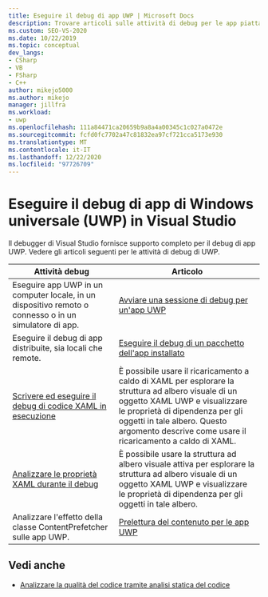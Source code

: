 ```yaml
---
title: Eseguire il debug di app UWP | Microsoft Docs
description: Trovare articoli sulle attività di debug per le app piattaforma UWP (Universal Windows Platform) (UWP) nel debugger di Visual Studio.
ms.custom: SEO-VS-2020
ms.date: 10/22/2019
ms.topic: conceptual
dev_langs:
- CSharp
- VB
- FSharp
- C++
author: mikejo5000
ms.author: mikejo
manager: jillfra
ms.workload:
- uwp
ms.openlocfilehash: 111a84471ca20659b9a8a4a00345c1c027a0472e
ms.sourcegitcommit: fcfd0fc7702a47c81832ea97cf721cca5173e930
ms.translationtype: MT
ms.contentlocale: it-IT
ms.lasthandoff: 12/22/2020
ms.locfileid: "97726709"
---
```

# <a name="debug-universal-windows-apps-uwp-in-visual-studio"></a>Eseguire il debug di app di Windows universale (UWP) in Visual Studio

Il debugger di Visual Studio fornisce supporto completo per il debug di app UWP. Vedere gli articoli seguenti per le attività di debug di UWP.

|Attività debug|Articolo|
|-|-|
|Eseguire app UWP in un computer locale, in un dispositivo remoto o connesso o in un simulatore di app.|[Avviare una sessione di debug per un'app UWP](../debugger/start-a-debugging-session-for-a-store-app-in-visual-studio-vb-csharp-cpp-and-xaml.md)|
|Eseguire il debug di app distribuite, sia locali che remote.|[Eseguire il debug di un pacchetto dell'app installato](../debugger/debug-installed-app-package.md)|
| [Scrivere ed eseguire il debug di codice XAML in esecuzione](../xaml-tools/xaml-hot-reload.md) | È possibile usare il ricaricamento a caldo di XAML per esplorare la struttura ad albero visuale di un oggetto XAML UWP e visualizzare le proprietà di dipendenza per gli oggetti in tale albero. Questo argomento descrive come usare il ricaricamento a caldo di XAML. |
| [Analizzare le proprietà XAML durante il debug](../xaml-tools/xaml-hot-reload.md) | È possibile usare la struttura ad albero visuale attiva per esplorare la struttura ad albero visuale di un oggetto XAML UWP e visualizzare le proprietà di dipendenza per gli oggetti in tale albero. |
|Analizzare l'effetto della classe ContentPrefetcher sulle app UWP.|[Prelettura del contenuto per le app UWP](../debugger/prefetch-content-for-windows-store-apps.md)|

## <a name="see-also"></a>Vedi anche
- [Analizzare la qualità del codice tramite analisi statica del codice](../code-quality/code-analysis-for-managed-code-overview.md)
